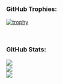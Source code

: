 <!--
<h3  align="center"> Hi there, I'm Ali Tahir 👋 <br><br>
Computer Science Student | Flutter Developer | Python <h3>
<hr>
<h6>🌱 I’m currently learning Flutter App Development and Databases</h6>

<br>

### How to reach me:
<a href="https://www.linkedin.com/in/ali-tahir-948454248/" target="blank"><img align="center" src="https://raw.githubusercontent.com/rahuldkjain/github-profile-readme-generator/master/src/images/icons/Social/linked-in-alt.svg" alt="ali-tahir-948454248/" height="30" width="40" /></a>
<a href="https://www.instagram.com/alitahir_10/" target="blank"><img align="center" src="https://raw.githubusercontent.com/rahuldkjain/github-profile-readme-generator/master/src/images/icons/Social/instagram.svg" alt="alitahir_10/" height="30" width="40" /></a>
</h4>

<br>

### Languages: 
<p align="left">
<a href="https://www.cprogramming.com/" target="_blank" rel="noreferrer"> <img src="https://raw.githubusercontent.com/devicons/devicon/master/icons/c/c-original.svg" alt="c" width="40" height="40"/></a>
<a href="https://isocpp.org/" target="_blank" rel="noreferrer"> <img src="https://raw.githubusercontent.com/devicons/devicon/master/icons/cplusplus/cplusplus-original.svg" alt="cplusplus" width="40" height="40"/></a>
<a href="https://www.python.org" target="_blank" rel="noreferrer"> <img src="https://raw.githubusercontent.com/devicons/devicon/master/icons/python/python-original.svg" alt="python" width="40" height="40"/> </a>
<a href="https://www.java.com" target="_blank" rel="noreferrer"> <img src="https://raw.githubusercontent.com/devicons/devicon/master/icons/java/java-original.svg" alt="java" width="40" height="40"/></a>
<a href="https://www.dart.dev/" target="_blank" rel="noreferrer"> <img src="https://upload.wikimedia.org/wikipedia/commons/7/7e/Dart-logo.png" alt="dart" width="32" height="32"/> </a>
<a href="https://www.mysql.com/" target="_blank" rel="noreferrer"> <img src="https://raw.githubusercontent.com/devicons/devicon/master/icons/mysql/mysql-original-wordmark.svg" alt="mysql" width="40" height="40"/> </a>
</p>

<br>

### Operating System: 

<a href="https://www.microsoft.com/en-us/windows?r=1" target="_blank" rel="noreferrer"> <img src="https://img.icons8.com/fluency/512/windows-11.png" alt="windows11" width="40" height="40"/> </a>

<br>
-->
### GitHub Trophies:
[![trophy](https://github-profile-trophy.vercel.app/?username=itsAliTahir&theme=radical)](https://github.com/ryo-ma/github-profile-trophy)

<br>

### GitHub Stats:
![](https://github-readme-stats.vercel.app/api?username=itsAliTahir&theme=dark&hide_border=false&include_all_commits=false&count_private=false)<br/>
![](https://github-readme-streak-stats.herokuapp.com/?user=itsAliTahir&theme=dark&hide_border=false)<br/>
![](https://github-readme-streak-stats.herokuapp.com/username=itsAliTahir&theme=dark&hide_border=false&include_all_commits=false&count_private=false&layout=compact)


<!--
**itsAliTahir/itsAliTahir** is a ✨ _special_ ✨ repository because its `README.md` (this file) appears on your GitHub profile.

Here are some ideas to get you started:

- 🔭 I’m currently working on ...
- 🌱 I’m currently learning ...
- 👯 I’m looking to collaborate on ...
- 🤔 I’m looking for help with ...
- 💬 Ask me about ...
- 📫 How to reach me: ...
- 😄 Pronouns: ...
- ⚡ Fun fact: ...
-->
